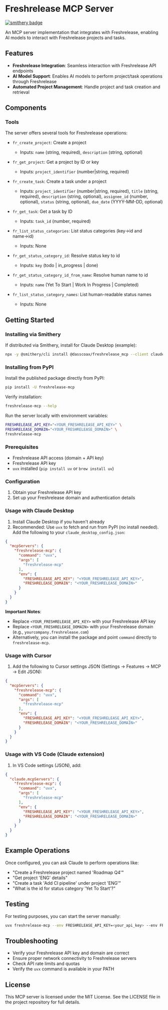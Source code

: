 # Freshrelease MCP Server
[![smithery badge](https://smithery.ai/badge/@dasscoax/freshrelease_mcp)](https://smithery.ai/server/@dasscoax/freshrelease_mcp)

An MCP server implementation that integrates with Freshrelease, enabling AI models to interact with Freshrelease projects and tasks.

## Features

- **Freshrelease Integration**: Seamless interaction with Freshrelease API endpoints
- **AI Model Support**: Enables AI models to perform project/task operations through Freshrelease
- **Automated Project Management**: Handle project and task creation and retrieval

## Components

### Tools

The server offers several tools for Freshrelease operations:

- `fr_create_project`: Create a project
  - Inputs: `name` (string, required), `description` (string, optional)

- `fr_get_project`: Get a project by ID or key
  - Inputs: `project_identifier` (number|string, required)

- `fr_create_task`: Create a task under a project
  - Inputs: `project_identifier` (number|string, required), `title` (string, required), `description` (string, optional), `assignee_id` (number, optional), `status` (string, optional), `due_date` (YYYY-MM-DD, optional)

- `fr_get_task`: Get a task by ID
  - Inputs: `task_id` (number, required)

- `fr_list_status_categories`: List status categories (key→id and name→id)
  - Inputs: None

- `fr_get_status_category_id`: Resolve status key to id
  - Inputs: `key` (todo | in_progress | done)

- `fr_get_status_category_id_from_name`: Resolve human name to id
  - Inputs: `name` (Yet To Start | Work In Progress | Completed)

- `fr_list_status_category_names`: List human-readable status names
  - Inputs: None

## Getting Started

### Installing via Smithery

If distributed via Smithery, install for Claude Desktop (example):

```bash
npx -y @smithery/cli install @dasscoax/freshrelease_mcp --client claude
```

### Installing from PyPI

Install the published package directly from PyPI:

```bash
pip install -U freshrelease-mcp
```

Verify installation:

```bash
freshrelease-mcp --help
```

Run the server locally with environment variables:

```bash
FRESHRELEASE_API_KEY="<YOUR_FRESHRELEASE_API_KEY>" \
FRESHRELEASE_DOMAIN="<YOUR_FRESHRELEASE_DOMAIN>" \
freshrelease-mcp
```

### Prerequisites

- Freshrelease API access (domain + API key)
- Freshrelease API key
- `uvx` installed (`pip install uv` or `brew install uv`)

### Configuration

1. Obtain your Freshrelease API key
2. Set up your Freshrelease domain and authentication details

### Usage with Claude Desktop

1. Install Claude Desktop if you haven't already
2. Recommended: Use `uvx` to fetch and run from PyPI (no install needed). Add the following to your `claude_desktop_config.json`:


```json
{
  "mcpServers": {
    "freshrelease-mcp": {
      "command": "uvx",
      "args": [
        "freshrelease-mcp"
      ],
      "env": {
        "FRESHRELEASE_API_KEY": "<YOUR_FRESHRELEASE_API_KEY>",
        "FRESHRELEASE_DOMAIN": "<YOUR_FRESHRELEASE_DOMAIN>"
      }
    }
  }
}
```

**Important Notes**:
- Replace `<YOUR_FRESHRELEASE_API_KEY>` with your Freshrelease API key
- Replace `<YOUR_FRESHRELEASE_DOMAIN>` with your Freshrelease domain (e.g., `yourcompany.freshrelease.com`)
 - Alternatively, you can install the package and point `command` directly to `freshrelease-mcp`.

### Usage with Cursor

1. Add the following to Cursor settings JSON (Settings → Features → MCP → Edit JSON):

```json
{
  "mcpServers": {
    "freshrelease-mcp": {
      "command": "uvx",
      "args": [
        "freshrelease-mcp"
      ],
      "env": {
        "FRESHRELEASE_API_KEY": "<YOUR_FRESHRELEASE_API_KEY>",
        "FRESHRELEASE_DOMAIN": "<YOUR_FRESHRELEASE_DOMAIN>"
      }
    }
  }
}
```

### Usage with VS Code (Claude extension)

1. In VS Code settings (JSON), add:

```json
{
  "claude.mcpServers": {
    "freshrelease-mcp": {
      "command": "uvx",
      "args": [
        "freshrelease-mcp"
      ],
      "env": {
        "FRESHRELEASE_API_KEY": "<YOUR_FRESHRELEASE_API_KEY>",
        "FRESHRELEASE_DOMAIN": "<YOUR_FRESHRELEASE_DOMAIN>"
      }
    }
  }
}
```

## Example Operations

Once configured, you can ask Claude to perform operations like:

- "Create a Freshrelease project named 'Roadmap Q4'"
- "Get project 'ENG' details"
- "Create a task 'Add CI pipeline' under project 'ENG'"
- "What is the id for status category 'Yet To Start'?"


## Testing

For testing purposes, you can start the server manually:

```bash
uvx freshrelease-mcp --env FRESHRELEASE_API_KEY=<your_api_key> --env FRESHRELEASE_DOMAIN=<your_domain>
```

## Troubleshooting

- Verify your Freshrelease API key and domain are correct
- Ensure proper network connectivity to Freshrelease servers
- Check API rate limits and quotas
- Verify the `uvx` command is available in your PATH

## License

This MCP server is licensed under the MIT License. See the LICENSE file in the project repository for full details.
